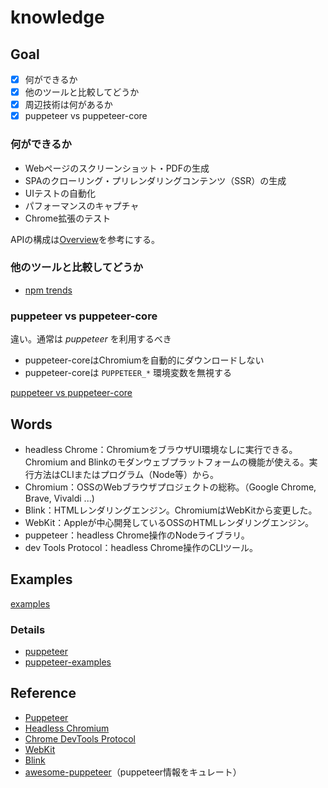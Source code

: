# knowledge

## Goal

- [x] 何ができるか
- [x] 他のツールと比較してどうか
- [x] 周辺技術は何があるか
- [x] puppeteer vs puppeteer-core

### 何ができるか

- Webページのスクリーンショット・PDFの生成
- SPAのクローリング・プリレンダリングコンテンツ（SSR）の生成
- UIテストの自動化
- パフォーマンスのキャプチャ
- Chrome拡張のテスト

APIの構成は[Overview](https://pptr.dev/#?product=Puppeteer&version=v5.2.1&show=api-overview)を参考にする。

### 他のツールと比較してどうか

- [npm trends](https://www.npmtrends.com/cypress-vs-nightwatch-vs-puppeteer-vs-testcafe-vs-phantomjs-vs-selenium-webdriver)

### puppeteer vs puppeteer-core

違い。通常は *puppeteer* を利用するべき

- puppeteer-coreはChromiumを自動的にダウンロードしない
- puppeteer-coreは `PUPPETEER_*` 環境変数を無視する

[puppeteer vs puppeteer-core](https://pptr.dev/#?product=Puppeteer&version=v5.2.1&show=api-puppeteer-vs-puppeteer-core)

## Words

- headless Chrome：ChromiumをブラウザUI環境なしに実行できる。Chromium and Blinkのモダンウェブプラットフォームの機能が使える。実行方法はCLIまたはプログラム（Node等）から。
- Chromium：OSSのWebブラウザプロジェクトの総称。（Google Chrome, Brave, Vivaldi ...)
- Blink：HTMLレンダリングエンジン。ChromiumはWebKitから変更した。
- WebKit：Appleが中心開発しているOSSのHTMLレンダリングエンジン。
- puppeteer：headless Chrome操作のNodeライブラリ。
- dev Tools Protocol：headless Chrome操作のCLIツール。

## Examples

[examples](https://developers.google.com/web/tools/puppeteer/examples)

### Details

- [puppeteer](https://github.com/puppeteer/examples)
- [puppeteer-examples](https://github.com/checkly/puppeteer-examples)

## Reference

- [Puppeteer](https://developers.google.com/web/tools/puppeteer)
- [Headless Chromium](https://chromium.googlesource.com/chromium/src/+/lkgr/headless/README.md)
- [Chrome DevTools Protocol](https://chromedevtools.github.io/devtools-protocol/)
- [WebKit](https://webkit.org/)
- [Blink](https://www.chromium.org/blink)
- [awesome-puppeteer](https://github.com/transitive-bullshit/awesome-puppeteer)（puppeteer情報をキュレート）
